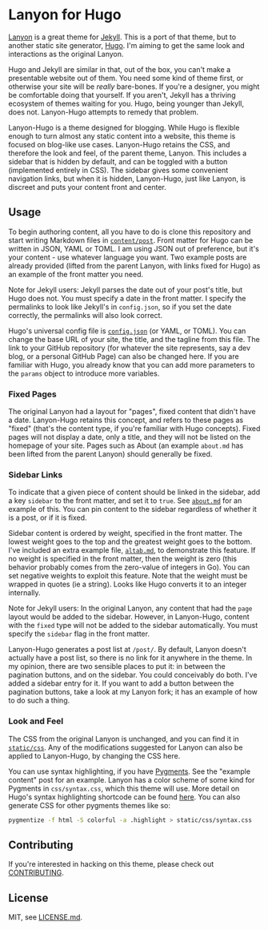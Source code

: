 # Lanyon for Hugo

[Lanyon](http://github.com/poole/lanyon) is a great theme for [Jekyll](http://jekyllrb.com). This is a port of that theme, but to another static site generator, [Hugo](http://github.com/spf13/hugo). I'm aiming to get the same look and interactions as the original Lanyon.

Hugo and Jekyll are similar in that, out of the box, you can't make a presentable website out of them. You need some kind of theme first, or otherwise your site will be *really* bare-bones. If you're a designer, you might be comfortable doing that yourself. If you aren't, Jekyll has a thriving ecosystem of themes waiting for you. Hugo, being younger than Jekyll, does not. Lanyon-Hugo attempts to remedy that problem.

Lanyon-Hugo is a theme designed for blogging. While Hugo is flexible enough to turn almost any static content into a website, this theme is focused on blog-like use cases. Lanyon-Hugo retains the CSS, and therefore the look and feel, of the parent theme, Lanyon. This includes a sidebar that is hidden by default, and can be toggled with a button (implemented entirely in CSS). The sidebar gives some convenient navigation links, but when it is hidden, Lanyon-Hugo, just like Lanyon, is discreet and puts your content front and center.

## Usage

To begin authoring content, all you have to do is clone this repository and start writing Markdown files in [`content/post`](content/post). Front matter for Hugo can be written in JSON, YAML or TOML. I am using JSON out of preference, but it's your content - use whatever language you want. Two example posts are already provided (lifted from the parent Lanyon, with links fixed for Hugo) as an example of the front matter you need.

Note for Jekyll users: Jekyll parses the date out of your post's title, but Hugo does not. You must specify a date in the front matter. I specify the permalinks to look like Jekyll's in `config.json`, so if you set the date correctly, the permalinks will also look correct.

Hugo's universal config file is [`config.json`](config.json) (or YAML, or TOML). You can change the base URL of your site, the title, and the tagline from this file. The link to your GitHub repository (for whatever the site represents, say a dev blog, or a personal GitHub Page) can also be changed here. If you are familiar with Hugo, you already know that you can add more parameters to the `params` object to introduce more variables.

### Fixed Pages

The original Lanyon had a layout for "pages", fixed content that didn't have a date. Lanyon-Hugo retains this concept, and refers to these pages as "fixed" (that's the content type, if you're familiar with Hugo concepts). Fixed pages will not display a date, only a title, and they will not be listed on the homepage of your site. Pages such as About (an example `about.md` has been lifted from the parent Lanyon) should generally be fixed.

### Sidebar Links

To indicate that a given piece of content should be linked in the sidebar, add a key `sidebar` to the front matter, and set it to `true`. See [`about.md`](content/fixed/about.md) for an example of this. You can pin content to the sidebar regardless of whether it is a post, or if it is fixed.

Sidebar content is ordered by weight, specified in the front matter. The lowest weight goes to the top and the greatest weight goes to the bottom. I've included an extra example file, [`altab.md`](content/fixed/altab.md), to demonstrate this feature. If no weight is specified in the front matter, then the weight is zero (this behavior probably comes from the zero-value of integers in Go). You can set negative weights to exploit this feature. Note that the weight must be wrapped in quotes (ie a string). Looks like Hugo converts it to an integer internally.

Note for Jekyll users: In the original Lanyon, any content that had the `page` layout would be added to the sidebar. However, in Lanyon-Hugo, content with the `fixed` type will not be added to the sidebar automatically. You must specify the `sidebar` flag in the front matter.

Lanyon-Hugo generates a post list at `/post/`. By default, Lanyon doesn't actually have a post list, so there is no link for it anywhere in the theme. In my opinion, there are two sensible places to put it: in between the pagination buttons, and on the sidebar. You could conceivably do both. I've added a sidebar entry for it. If you want to add a button between the pagination buttons, take a look at my Lanyon fork; it has an example of how to do such a thing.

### Look and Feel

The CSS from the original Lanyon is unchanged, and you can find it in [`static/css`](static/css). Any of the modifications suggested for Lanyon can also be applied to Lanyon-Hugo, by changing the CSS here.

You can use syntax highlighting, if you have [Pygments](http://pygments.org/). See the "example content" post for an example. Lanyon has a color scheme of some kind for Pygments in `css/syntax.css`, which this theme will use. More detail on Hugo's syntax highlighting shortcode can be found [here](http://hugo.spf13.com/extras/highlighting). You can also generate CSS for other pygments themes like so:

```bash
pygmentize -f html -S colorful -a .highlight > static/css/syntax.css
```

## Contributing

If you're interested in hacking on this theme, please check out [CONTRIBUTING](CONTRIBUTING.md).

## License
MIT, see [LICENSE.md](LICENSE.md).
